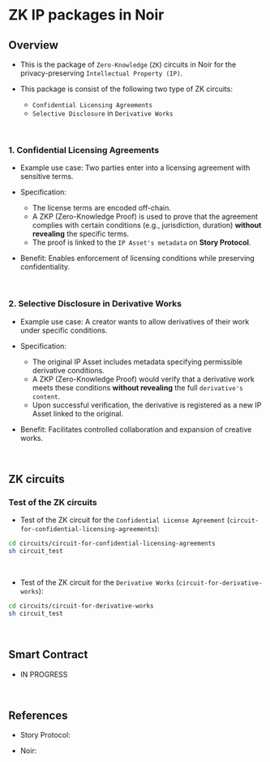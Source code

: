 # ZK IP packages in Noir

## Overview

- This is the package of `Zero-Knowledge` (`ZK`) circuits in Noir for the privacy-preserving `Intellectual Property (IP)`.

- This package is consist of the following two type of ZK circuits:
  - `Confidential Licensing Agreements`
  - `Selective Disclosure` in `Derivative Works`

<br>

### 1. Confidential Licensing Agreements
- Example use case: Two parties enter into a licensing agreement with sensitive terms.

- Specification:
  - The license terms are encoded off-chain.
  - A ZKP (Zero-Knowledge Proof) is used to prove that the agreement complies with certain conditions (e.g., jurisdiction, duration) **without revealing** the specific terms.
  - The proof is linked to the `IP Asset's metadata` on **Story Protocol**.

- Benefit: Enables enforcement of licensing conditions while preserving confidentiality.

<br>

### 2. Selective Disclosure in Derivative Works

- Example use case: A creator wants to allow derivatives of their work under specific conditions.

- Specification:
  - The original IP Asset includes metadata specifying permissible derivative conditions.
  - A ZKP  (Zero-Knowledge Proof) would verify that a derivative work meets these conditions **without revealing** the full `derivative's content`.
  - Upon successful verification, the derivative is registered as a new IP Asset linked to the original.

- Benefit: Facilitates controlled collaboration and expansion of creative works.



<br>


## ZK circuits

### Test of the ZK circuits
- Test of the ZK circuit for the `Confidential License Agreement` (`circuit-for-confidential-licensing-agreements`):
```bash
cd circuits/circuit-for-confidential-licensing-agreements
sh circuit_test
```

<br>

- Test of the ZK circuit for the `Derivative Works` (`circuit-for-derivative-works`):
```bash
cd circuits/circuit-for-derivative-works
sh circuit_test
```

<br>

## Smart Contract

- IN PROGRESS

<br>

## References

- Story Protocol:

- Noir:

